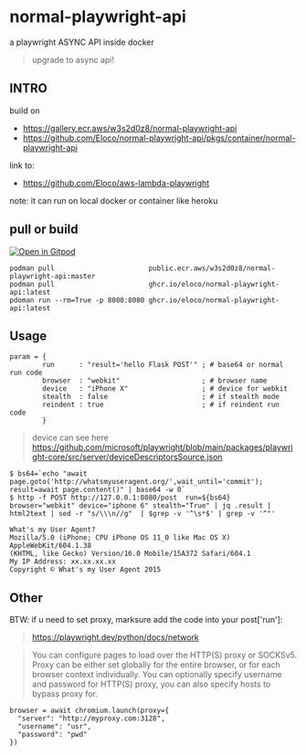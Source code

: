 # normal-playwright-api
a playwright ASYNC API inside docker
> upgrade to async api!

## INTRO

build on
- https://gallery.ecr.aws/w3s2d0z8/normal-playwright-api
- https://github.com/Eloco/normal-playwright-api/pkgs/container/normal-playwright-api

link to:
- https://github.com/Eloco/aws-lambda-playwright

note: it can run on local docker or container like heroku

## pull or build

[![Open in Gitpod](https://gitpod.io/button/open-in-gitpod.svg)](https://gitpod.io/#https://github.com/Eloco/normal-playwright-api)

```
podman pull                       public.ecr.aws/w3s2d0z8/normal-playwright-api:master
podman pull                       ghcr.io/eloco/normal-playwright-api:latest
pdoman run --rm=True -p 8080:8080 ghcr.io/eloco/normal-playwright-api:latest
```

## Usage

```
param = {
        run      : "result='hello Flask POST'" ; # base64 or normal run code
        browser  : "webkit"                    ; # browser name
        device   : "iPhone X"                  ; # device for webkit
        stealth  : false                       ; # if stealth mode
        reindent : true                        ; # if reindent run code
        }
```
>device can see here
https://github.com/microsoft/playwright/blob/main/packages/playwright-core/src/server/deviceDescriptorsSource.json
```
$ bs64=`echo "await page.goto('http://whatsmyuseragent.org/',wait_until='commit'); result=await page.content()" | base64 -w 0`
$ http -f POST http://127.0.0.1:8080/post  run=${bs64} browser="webkit" device="iphone 6" stealth="True" | jq .result | html2text | sed -r "s/\\\n//g"  | $grep -v '^\s*$' | grep -v '^"'

What's my User Agent?
Mozilla/5.0 (iPhone; CPU iPhone OS 11_0 like Mac OS X) AppleWebKit/604.1.38
(KHTML, like Gecko) Version/16.0 Mobile/15A372 Safari/604.1
My IP Address: xx.xx.xx.xx
Copyright © What's my User Agent 2015
```

## Other

BTW: if u need to set proxy, marksure add the code into your post['run']:
>https://playwright.dev/python/docs/network

>You can configure pages to load over the HTTP(S) proxy or SOCKSv5. Proxy can be either set globally for the entire browser, or for each browser context individually.
You can optionally specify username and password for HTTP(S) proxy, you can also specify hosts to bypass proxy for.
```
browser = await chromium.launch(proxy={
  "server": "http://myproxy.com:3128",
  "username": "usr",
  "password": "pwd"
})
```
